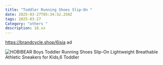 ```yaml
---
title: "Toddler Running Shoes Slip-On "
date: 2025-03-27T05:34:52.250Z
tags: 2025-03-27
Category: "others "
description: 18.xx
---
```

https://brandcycle.shop/6isia  ad 

![HOBIBEAR Boys Toddler Running Shoes Slip-On Lightweight Breathable Athletic Sneakers for Kids,6 Toddler](https://i5.walmartimages.com/seo/HOBIBEAR-Boys-Toddler-Running-Shoes-Slip-On-Lightweight-Breathable-Athletic-Sneakers-for-Kids-6-Toddler_2dca61c1-11ae-4e76-ab25-c06dc98bd8cf.0f4bc719647e5e46a1323b3717a9f392.jpeg?odnHeight=640&odnWidth=640&odnBg=FFFFFF)

<!--EndFragment-->